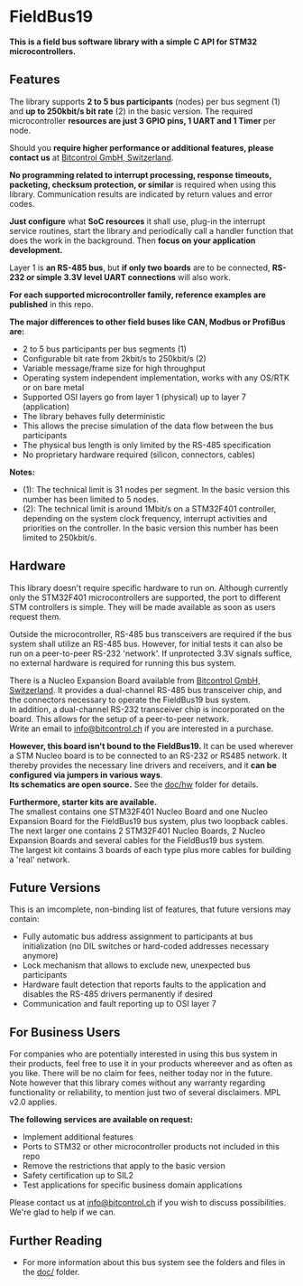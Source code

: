 # FieldBus19

**This is a field bus software library with a simple C API for STM32 microcontrollers.**

## Features
The library supports **2 to 5 bus participants** (nodes) per bus segment (1) and **up to 250kbit/s bit rate** (2) in the basic version. The required microcontroller **resources are just 3 GPIO pins, 1 UART and 1 Timer** per node.

Should you **require higher performance or additional features, please contact us** at [Bitcontrol GmbH, Switzerland](https://bitcontrol.ch).

**No programming related to interrupt processing, response timeouts, packeting, checksum protection, or similar** is required when using this library. Communication results are indicated by return values and error codes.

**Just configure** what **SoC resources** it shall use, plug-in the interrupt service routines, start the library and periodically call a handler function that does the work in the background. Then **focus on your application development.**

Layer 1 is **an RS-485 bus**, but **if only two boards** are to be connected, **RS-232 or simple 3.3V level UART connections** will also work.

**For each supported microcontroller family, reference examples are published** in this repo.

**The major differences to other field buses like CAN, Modbus or ProfiBus are:**
* 2 to 5 bus participants per bus segments (1)
* Configurable bit rate from 2kbit/s to 250kbit/s (2)
* Variable message/frame size for high throughput
* Operating system independent implementation, works with any OS/RTK or on bare metal
* Supported OSI layers go from layer 1 (physical) up to layer 7 (application)
* The library behaves fully deterministic
* This allows the precise simulation of the data flow between the bus participants
* The physical bus length is only limited by the RS-485 specification
* No proprietary hardware required (silicon, connectors, cables)

**Notes:**
* (1): The technical limit is 31 nodes per segment. In the basic version this number has been limited to 5 nodes.
* (2): The technical limit is around 1Mbit/s on a STM32F401 controller, depending on the system clock frequency, interrupt activities and priorities on the controller. In the basic version this number has been limited to 250kbit/s.

## Hardware
This library doesn't require specific hardware to run on. Although currently only the STM32F401 microcontrollers are supported, the port to different STM controllers is simple. They will be made available as soon as users request them.

Outside the microcontroller, RS-485 bus transceivers are required if the bus system shall utilize an RS-485 bus. However, for initial tests it can also be run on a peer-to-peer RS-232 'network'. If unprotected 3.3V signals suffice, no external hardware is required for running this bus system.

There is a Nucleo Expansion Board available from [Bitcontrol GmbH, Switzerland](https://bitcontrol.ch). It provides a dual-channel RS-485 bus transceiver chip, and the connectors necessary to operate the FieldBus19 bus system.<br>
In addition, a dual-channel RS-232 transceiver chip is incorporated on the board. This allows for the setup of a peer-to-peer network.<br>
Write an email to info@bitcontrol.ch if you are interested in a purchase.

**However, this board isn't bound to the FieldBus19.** It can be used wherever a STM Nucleo board is to be connected to an RS-232 or RS485 network. It thereby provides the necessary line drivers and receivers, and it **can be configured via jumpers in various ways**.<br>
**Its schematics are open source.** See the [doc/hw](doc/hw/) folder for details.

**Furthermore, starter kits are available.**<br>
The smallest contains one STM32F401 Nucleo Board and one Nucleo Expansion Board for the FieldBus19 bus system, plus two loopback cables.<br>
The next larger one contains 2 STM32F401 Nucleo Boards, 2 Nucleo Expansion Boards and several cables for the FieldBus19 bus system.<br>
The largest kit contains 3 boards of each type plus more cables for building a 'real' network.

## Future Versions
This is an imcomplete, non-binding list of features, that future versions may contain:
* Fully automatic bus address assignment to participants at bus initialization (no DIL switches or hard-coded addresses necessary anymore)
* Lock mechanism that allows to exclude new, unexpected bus participants
* Hardware fault detection that reports faults to the application and disables the RS-485 drivers permanently if desired
* Communication and fault reporting up to OSI layer 7

## For Business Users
For companies who are potentially interested in using this bus system in their products, feel free to use it in your products whereever and as often as you like. There will be no claim for fees, neither today nor in the future.<br>
Note however that this library comes without any warranty regarding functionality or reliability, to mention just two of several disclaimers. MPL v2.0 applies.

**The following services are available on request:**
* Implement additional features
* Ports to STM32 or other microcontroller products not included in this repo
* Remove the restrictions that apply to the basic version
* Safety certification up to SIL2
* Test applications for specific business domain applications

Please contact us at info@bitcontrol.ch if you wish to discuss possibilities. We're glad to help if we can.

## Further Reading
* For more information about this bus system see the folders and files in the [doc/](doc/) folder.
